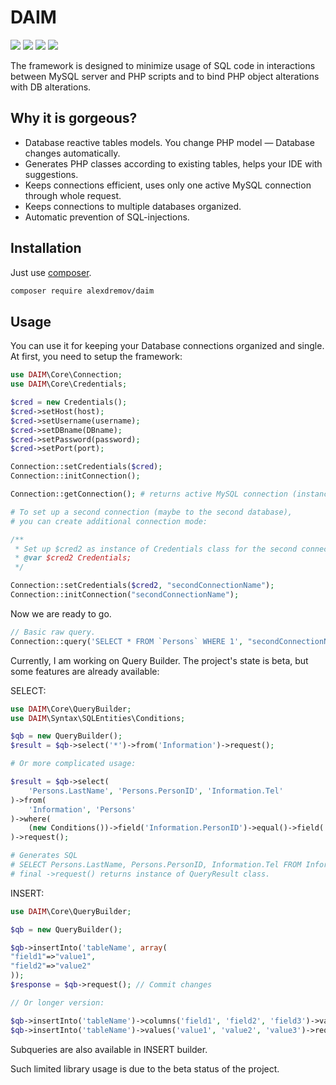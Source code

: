 # DAIM
![](https://img.shields.io/badge/status-beta-red)
![](https://img.shields.io/circleci/build/github/AlexRoar/DAIM/master)
![](https://img.shields.io/github/repo-size/AlexRoar/DAIM)
![](https://img.shields.io/github/last-commit/AlexRoar/DAIM)

The framework is designed to minimize usage of SQL code in interactions between MySQL server and PHP scripts and to bind PHP object alterations with DB alterations.

## Why it is gorgeous?

- Database reactive tables models. You change PHP model — Database changes automatically.
- Generates PHP classes according to existing tables, helps your IDE with suggestions.
- Keeps connections efficient, uses only one active MySQL connection through whole request.
- Keeps connections to multiple databases organized.
- Automatic prevention of SQL-injections.

## Installation

Just use [composer](https://getcomposer.org).
```bash
composer require alexdremov/daim
```

## Usage

You can use it for keeping your Database connections organized and single.
At first, you need to setup the framework:
```php
use DAIM\Core\Connection;
use DAIM\Core\Credentials;

$cred = new Credentials();
$cred->setHost(host);
$cred->setUsername(username);
$cred->setDBname(DBname);
$cred->setPassword(password);
$cred->setPort(port);

Connection::setCredentials($cred);
Connection::initConnection();

Connection::getConnection(); # returns active MySQL connection (instance of mysqli class);

# To set up a second connection (maybe to the second database),
# you can create additional connection mode:

/**
 * Set up $cred2 as instance of Credentials class for the second connection
 * @var $cred2 Credentials;
 */

Connection::setCredentials($cred2, "secondConnectionName");
Connection::initConnection("secondConnectionName");
```

Now we are ready to go.
```php
// Basic raw query.
Connection::query('SELECT * FROM `Persons` WHERE 1', "secondConnectionName");
```

Currently, I am working on Query Builder. The project's state is beta, but some features are already available:

SELECT:
```php
use DAIM\Core\QueryBuilder;
use DAIM\Syntax\SQLEntities\Conditions;

$qb = new QueryBuilder();
$result = $qb->select('*')->from('Information')->request();

# Or more complicated usage:

$result = $qb->select(
    'Persons.LastName', 'Persons.PersonID', 'Information.Tel'
)->from(
    'Information', 'Persons'
)->where(
    (new Conditions())->field('Information.PersonID')->equal()->field('Persons.PersonID')
)->request();

# Generates SQL
# SELECT Persons.LastName, Persons.PersonID, Information.Tel FROM Information, Persons WHERE Information.PersonID = Persons.PersonID
# final ->request() returns instance of QueryResult class.
```
INSERT:
```php
use DAIM\Core\QueryBuilder;

$qb = new QueryBuilder();

$qb->insertInto('tableName', array(
"field1"=>"value1",
"field2"=>"value2"
));
$response = $qb->request(); // Commit changes

// Or longer version:

$qb->insertInto('tableName')->columns('field1', 'field2', 'field3')->values('value1', 'value2', 'value3')->request();
$qb->insertInto('tableName')->values('value1', 'value2', 'value3')->request();
```
Subqueries are also available in INSERT builder.

Such limited library usage is due to the beta status of the project.
